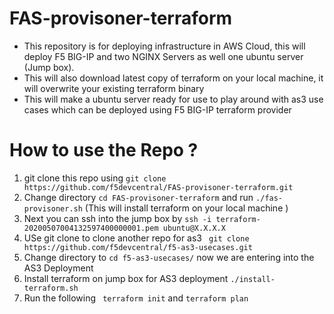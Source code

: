 # FAS-provisoner-terraform
- This repository is for deploying infrastructure in AWS Cloud, this will deploy F5 BIG-IP and two NGINX Servers as well one
ubuntu server (Jump box). 
- This will also download latest copy of terraform on your  local machine, it will overwrite your existing terraform binary
- This will make a ubuntu server ready for use to play around with as3 use cases which can be deployed using F5 BIG-IP terraform provider

# How to use the Repo ?

1. git clone this repo using ```git clone https://github.com/f5devcentral/FAS-provisoner-terraform.git```
2. Change directory ```cd FAS-provisoner-terraform```  and run ``` ./fas-provisoner.sh ``` (This will install terraform on your  local machine )
3. Next you can ssh into the jump box by ```ssh -i terraform-20200507004132597400000001.pem ubuntu@X.X.X.X ```
4. USe git clone to clone another repo for as3 ``` git clone https://github.com/f5devcentral/f5-as3-usecases.git```
5. Change directory to ```cd f5-as3-usecases/``` now we are entering into the AS3 Deployment
6. Install terraform on jump box for AS3 deployment ```./install-terraform.sh ```
7. Run the following ``` terraform init``` and ```terraform plan```
